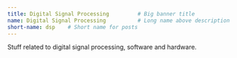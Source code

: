 ```yaml
---
title: Digital Signal Processing         # Big banner title
name: Digital Signal Processing          # Long name above description
short-name: dsp    # Short name for posts
---
```


Stuff related to digital signal processing, software and hardware.